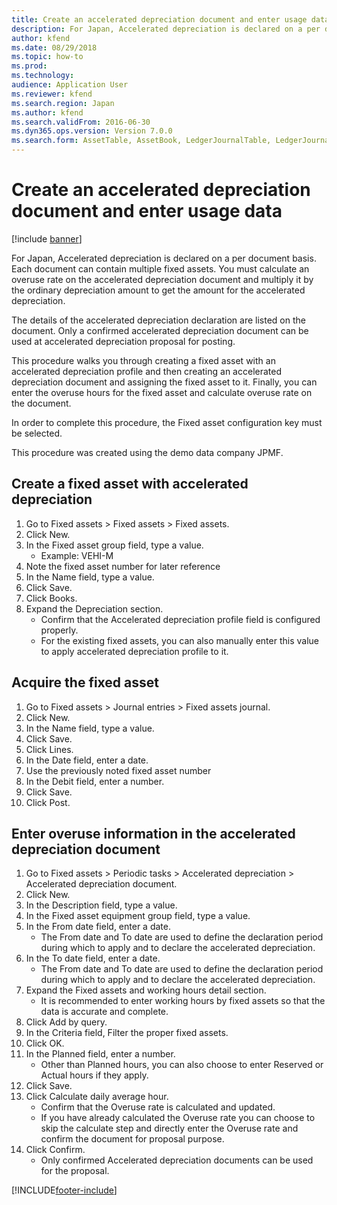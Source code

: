 ```yaml
---
title: Create an accelerated depreciation document and enter usage data
description: For Japan, Accelerated depreciation is declared on a per document basis.
author: kfend
ms.date: 08/29/2018
ms.topic: how-to
ms.prod: 
ms.technology: 
audience: Application User
ms.reviewer: kfend
ms.search.region: Japan
ms.author: kfend
ms.search.validFrom: 2016-06-30
ms.dyn365.ops.version: Version 7.0.0
ms.search.form: AssetTable, AssetBook, LedgerJournalTable, LedgerJournalTransAsset, AssetAcceleratedDepDocument_JP, SysQueryForm
---
```

# Create an accelerated depreciation document and enter usage data

[!include [banner](../../includes/banner.md)]

For Japan, Accelerated depreciation is declared on a per document basis. Each document can contain multiple fixed assets. You must calculate an overuse rate on the accelerated depreciation document and multiply it by the ordinary depreciation amount to get the amount for the accelerated depreciation. 



The details of the accelerated depreciation declaration are listed on the document. Only a confirmed accelerated depreciation document can be used at accelerated depreciation proposal for posting. 



This procedure walks you through creating a fixed asset with an accelerated depreciation profile and then creating an accelerated depreciation document and assigning the fixed asset to it. Finally, you can enter the overuse hours for the fixed asset and calculate overuse rate on the document.



In order to complete this procedure, the Fixed asset configuration key must be selected.



This procedure was created using the demo data company JPMF.


## Create a fixed asset with accelerated depreciation
1. Go to Fixed assets > Fixed assets > Fixed assets.
2. Click New.
3. In the Fixed asset group field, type a value.
    * Example: VEHI-M  
4. Note the fixed asset number for later reference
5. In the Name field, type a value.
6. Click Save.
7. Click Books.
8. Expand the Depreciation section.
    * Confirm that the Accelerated depreciation profile field is configured properly.  
    * For the existing fixed assets, you can also manually enter this value to apply accelerated depreciation profile to it.  

## Acquire the fixed asset
1. Go to Fixed assets > Journal entries > Fixed assets journal.
2. Click New.
3. In the Name field, type a value.
4. Click Save.
5. Click Lines.
6. In the Date field, enter a date.
7. Use the previously noted fixed asset number
8. In the Debit field, enter a number.
9. Click Save.
10. Click Post.

## Enter overuse information in the accelerated depreciation document
1. Go to Fixed assets > Periodic tasks > Accelerated depreciation > Accelerated depreciation document.
2. Click New.
3. In the Description field, type a value.
4. In the Fixed asset equipment group field, type a value.
5. In the From date field, enter a date.
    * The From date and To date are used to define the declaration period during which to apply and to declare the accelerated depreciation.  
6. In the To date field, enter a date.
    * The From date and To date are used to define the declaration period during which to apply and to declare the accelerated depreciation.  
7. Expand the Fixed assets and working hours detail section.
    * It is recommended to enter working hours by fixed assets so that the data is accurate and complete.  
8. Click Add by query.
9. In the Criteria field, Filter the proper fixed assets.
10. Click OK.
11. In the Planned field, enter a number.
    * Other than Planned hours, you can also choose to enter Reserved or Actual hours if they apply.  
12. Click Save.
13. Click Calculate daily average hour.
    * Confirm that the Overuse rate is calculated and updated.  
    * If you have already calculated the Overuse rate you can choose to skip the calculate step and directly enter the Overuse rate and confirm the document for proposal purpose.  
14. Click Confirm.
    * Only confirmed Accelerated depreciation documents can be used for the proposal.  



[!INCLUDE[footer-include](../../../includes/footer-banner.md)]
